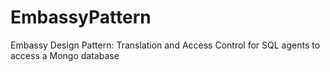 # EmbassyPattern
Embassy Design Pattern: Translation and Access Control for SQL agents to access a Mongo database
